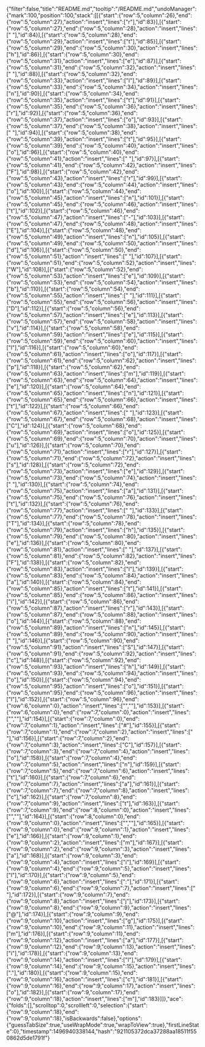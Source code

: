 {"filter":false,"title":"README.md","tooltip":"/README.md","undoManager":{"mark":100,"position":100,"stack":[[{"start":{"row":5,"column":26},"end":{"row":5,"column":27},"action":"insert","lines":["r"],"id":83}],[{"start":{"row":5,"column":27},"end":{"row":5,"column":28},"action":"insert","lines":[" "],"id":84}],[{"start":{"row":5,"column":28},"end":{"row":5,"column":29},"action":"insert","lines":["t"],"id":85}],[{"start":{"row":5,"column":29},"end":{"row":5,"column":30},"action":"insert","lines":["h"],"id":86}],[{"start":{"row":5,"column":30},"end":{"row":5,"column":31},"action":"insert","lines":["e"],"id":87}],[{"start":{"row":5,"column":31},"end":{"row":5,"column":32},"action":"insert","lines":[" "],"id":88}],[{"start":{"row":5,"column":32},"end":{"row":5,"column":33},"action":"insert","lines":["I"],"id":89}],[{"start":{"row":5,"column":33},"end":{"row":5,"column":34},"action":"insert","lines":["n"],"id":90}],[{"start":{"row":5,"column":34},"end":{"row":5,"column":35},"action":"insert","lines":["t"],"id":91}],[{"start":{"row":5,"column":35},"end":{"row":5,"column":36},"action":"insert","lines":["r"],"id":92}],[{"start":{"row":5,"column":36},"end":{"row":5,"column":37},"action":"insert","lines":["o"],"id":93}],[{"start":{"row":5,"column":37},"end":{"row":5,"column":38},"action":"insert","lines":[" "],"id":94}],[{"start":{"row":5,"column":38},"end":{"row":5,"column":39},"action":"insert","lines":["t"],"id":95}],[{"start":{"row":5,"column":39},"end":{"row":5,"column":40},"action":"insert","lines":["o"],"id":96}],[{"start":{"row":5,"column":40},"end":{"row":5,"column":41},"action":"insert","lines":[" "],"id":97}],[{"start":{"row":5,"column":41},"end":{"row":5,"column":42},"action":"insert","lines":["F"],"id":98}],[{"start":{"row":5,"column":42},"end":{"row":5,"column":43},"action":"insert","lines":["r"],"id":99}],[{"start":{"row":5,"column":43},"end":{"row":5,"column":44},"action":"insert","lines":["o"],"id":100}],[{"start":{"row":5,"column":44},"end":{"row":5,"column":45},"action":"insert","lines":["n"],"id":101}],[{"start":{"row":5,"column":45},"end":{"row":5,"column":46},"action":"insert","lines":["t"],"id":102}],[{"start":{"row":5,"column":46},"end":{"row":5,"column":47},"action":"insert","lines":["-"],"id":103}],[{"start":{"row":5,"column":47},"end":{"row":5,"column":48},"action":"insert","lines":["E"],"id":104}],[{"start":{"row":5,"column":48},"end":{"row":5,"column":49},"action":"insert","lines":["n"],"id":105}],[{"start":{"row":5,"column":49},"end":{"row":5,"column":50},"action":"insert","lines":["d"],"id":106}],[{"start":{"row":5,"column":50},"end":{"row":5,"column":51},"action":"insert","lines":[" "],"id":107}],[{"start":{"row":5,"column":51},"end":{"row":5,"column":52},"action":"insert","lines":["W"],"id":108}],[{"start":{"row":5,"column":52},"end":{"row":5,"column":53},"action":"insert","lines":["e"],"id":109}],[{"start":{"row":5,"column":53},"end":{"row":5,"column":54},"action":"insert","lines":["b"],"id":110}],[{"start":{"row":5,"column":54},"end":{"row":5,"column":55},"action":"insert","lines":[" "],"id":111}],[{"start":{"row":5,"column":55},"end":{"row":5,"column":56},"action":"insert","lines":["D"],"id":112}],[{"start":{"row":5,"column":56},"end":{"row":5,"column":57},"action":"insert","lines":["e"],"id":113}],[{"start":{"row":5,"column":57},"end":{"row":5,"column":58},"action":"insert","lines":["v"],"id":114}],[{"start":{"row":5,"column":58},"end":{"row":5,"column":59},"action":"insert","lines":["e"],"id":115}],[{"start":{"row":5,"column":59},"end":{"row":5,"column":60},"action":"insert","lines":["l"],"id":116}],[{"start":{"row":5,"column":60},"end":{"row":5,"column":61},"action":"insert","lines":["o"],"id":117}],[{"start":{"row":5,"column":61},"end":{"row":5,"column":62},"action":"insert","lines":["p"],"id":118}],[{"start":{"row":5,"column":62},"end":{"row":5,"column":63},"action":"insert","lines":["m"],"id":119}],[{"start":{"row":5,"column":63},"end":{"row":5,"column":64},"action":"insert","lines":["e"],"id":120}],[{"start":{"row":5,"column":64},"end":{"row":5,"column":65},"action":"insert","lines":["n"],"id":121}],[{"start":{"row":5,"column":65},"end":{"row":5,"column":66},"action":"insert","lines":["t"],"id":122}],[{"start":{"row":5,"column":66},"end":{"row":5,"column":67},"action":"insert","lines":[" "],"id":123}],[{"start":{"row":5,"column":67},"end":{"row":5,"column":68},"action":"insert","lines":["C"],"id":124}],[{"start":{"row":5,"column":68},"end":{"row":5,"column":69},"action":"insert","lines":["o"],"id":125}],[{"start":{"row":5,"column":69},"end":{"row":5,"column":70},"action":"insert","lines":["u"],"id":126}],[{"start":{"row":5,"column":70},"end":{"row":5,"column":71},"action":"insert","lines":["r"],"id":127}],[{"start":{"row":5,"column":71},"end":{"row":5,"column":72},"action":"insert","lines":["s"],"id":128}],[{"start":{"row":5,"column":72},"end":{"row":5,"column":73},"action":"insert","lines":["e"],"id":129}],[{"start":{"row":5,"column":73},"end":{"row":5,"column":74},"action":"insert","lines":[" "],"id":130}],[{"start":{"row":5,"column":74},"end":{"row":5,"column":75},"action":"insert","lines":["a"],"id":131}],[{"start":{"row":5,"column":75},"end":{"row":5,"column":76},"action":"insert","lines":["t"],"id":132}],[{"start":{"row":5,"column":76},"end":{"row":5,"column":77},"action":"insert","lines":[" "],"id":133}],[{"start":{"row":5,"column":77},"end":{"row":5,"column":78},"action":"insert","lines":["T"],"id":134}],[{"start":{"row":5,"column":78},"end":{"row":5,"column":79},"action":"insert","lines":["h"],"id":135}],[{"start":{"row":5,"column":79},"end":{"row":5,"column":80},"action":"insert","lines":["e"],"id":136}],[{"start":{"row":5,"column":80},"end":{"row":5,"column":81},"action":"insert","lines":[" "],"id":137}],[{"start":{"row":5,"column":81},"end":{"row":5,"column":82},"action":"insert","lines":["F"],"id":138}],[{"start":{"row":5,"column":82},"end":{"row":5,"column":83},"action":"insert","lines":["l"],"id":139}],[{"start":{"row":5,"column":83},"end":{"row":5,"column":84},"action":"insert","lines":["a"],"id":140}],[{"start":{"row":5,"column":84},"end":{"row":5,"column":85},"action":"insert","lines":["t"],"id":141}],[{"start":{"row":5,"column":85},"end":{"row":5,"column":86},"action":"insert","lines":["i"],"id":142}],[{"start":{"row":5,"column":86},"end":{"row":5,"column":87},"action":"insert","lines":["r"],"id":143}],[{"start":{"row":5,"column":87},"end":{"row":5,"column":88},"action":"insert","lines":["o"],"id":144}],[{"start":{"row":5,"column":88},"end":{"row":5,"column":89},"action":"insert","lines":["n"],"id":145}],[{"start":{"row":5,"column":89},"end":{"row":5,"column":90},"action":"insert","lines":[" "],"id":146}],[{"start":{"row":5,"column":90},"end":{"row":5,"column":91},"action":"insert","lines":["S"],"id":147}],[{"start":{"row":5,"column":91},"end":{"row":5,"column":92},"action":"insert","lines":["c"],"id":148}],[{"start":{"row":5,"column":92},"end":{"row":5,"column":93},"action":"insert","lines":["h"],"id":149}],[{"start":{"row":5,"column":93},"end":{"row":5,"column":94},"action":"insert","lines":["o"],"id":150}],[{"start":{"row":5,"column":94},"end":{"row":5,"column":95},"action":"insert","lines":["o"],"id":151}],[{"start":{"row":5,"column":95},"end":{"row":5,"column":96},"action":"insert","lines":["l"],"id":152}],[{"start":{"row":5,"column":96},"end":{"row":6,"column":0},"action":"insert","lines":["",""],"id":153}],[{"start":{"row":6,"column":0},"end":{"row":7,"column":0},"action":"insert","lines":["",""],"id":154}],[{"start":{"row":7,"column":0},"end":{"row":7,"column":1},"action":"insert","lines":["#"],"id":155}],[{"start":{"row":7,"column":1},"end":{"row":7,"column":2},"action":"insert","lines":[" "],"id":156}],[{"start":{"row":7,"column":2},"end":{"row":7,"column":3},"action":"insert","lines":["C"],"id":157}],[{"start":{"row":7,"column":3},"end":{"row":7,"column":4},"action":"insert","lines":["o"],"id":158}],[{"start":{"row":7,"column":4},"end":{"row":7,"column":5},"action":"insert","lines":["n"],"id":159}],[{"start":{"row":7,"column":5},"end":{"row":7,"column":6},"action":"insert","lines":["t"],"id":160}],[{"start":{"row":7,"column":6},"end":{"row":7,"column":7},"action":"insert","lines":["a"],"id":161}],[{"start":{"row":7,"column":7},"end":{"row":7,"column":8},"action":"insert","lines":["c"],"id":162}],[{"start":{"row":7,"column":8},"end":{"row":7,"column":9},"action":"insert","lines":["t"],"id":163}],[{"start":{"row":7,"column":9},"end":{"row":8,"column":0},"action":"insert","lines":["",""],"id":164}],[{"start":{"row":8,"column":0},"end":{"row":9,"column":0},"action":"insert","lines":["",""],"id":165}],[{"start":{"row":9,"column":0},"end":{"row":9,"column":1},"action":"insert","lines":["e"],"id":166}],[{"start":{"row":9,"column":1},"end":{"row":9,"column":2},"action":"insert","lines":["m"],"id":167}],[{"start":{"row":9,"column":2},"end":{"row":9,"column":3},"action":"insert","lines":["a"],"id":168}],[{"start":{"row":9,"column":3},"end":{"row":9,"column":4},"action":"insert","lines":["i"],"id":169}],[{"start":{"row":9,"column":4},"end":{"row":9,"column":5},"action":"insert","lines":["l"],"id":170}],[{"start":{"row":9,"column":5},"end":{"row":9,"column":6},"action":"insert","lines":[":"],"id":171}],[{"start":{"row":9,"column":6},"end":{"row":9,"column":7},"action":"insert","lines":[" "],"id":172}],[{"start":{"row":9,"column":7},"end":{"row":9,"column":8},"action":"insert","lines":["j"],"id":173}],[{"start":{"row":9,"column":8},"end":{"row":9,"column":9},"action":"insert","lines":["@"],"id":174}],[{"start":{"row":9,"column":9},"end":{"row":9,"column":10},"action":"insert","lines":["g"],"id":175}],[{"start":{"row":9,"column":10},"end":{"row":9,"column":11},"action":"insert","lines":["m"],"id":176}],[{"start":{"row":9,"column":11},"end":{"row":9,"column":12},"action":"insert","lines":["a"],"id":177}],[{"start":{"row":9,"column":12},"end":{"row":9,"column":13},"action":"insert","lines":["i"],"id":178}],[{"start":{"row":9,"column":13},"end":{"row":9,"column":14},"action":"insert","lines":["l"],"id":179}],[{"start":{"row":9,"column":14},"end":{"row":9,"column":15},"action":"insert","lines":["."],"id":180}],[{"start":{"row":9,"column":15},"end":{"row":9,"column":16},"action":"insert","lines":["c"],"id":181}],[{"start":{"row":9,"column":16},"end":{"row":9,"column":17},"action":"insert","lines":["o"],"id":182}],[{"start":{"row":9,"column":17},"end":{"row":9,"column":18},"action":"insert","lines":["m"],"id":183}]]},"ace":{"folds":[],"scrolltop":0,"scrollleft":0,"selection":{"start":{"row":9,"column":18},"end":{"row":9,"column":18},"isBackwards":false},"options":{"guessTabSize":true,"useWrapMode":true,"wrapToView":true},"firstLineState":0},"timestamp":1496940338144,"hash":"921105372dca37288aa18511f550862d5de1791f"}